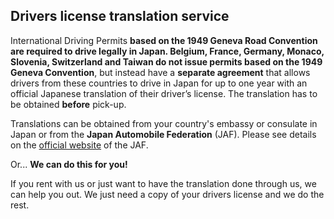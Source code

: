 ## Drivers license translation service

International Driving Permits **based on the 1949 Geneva Road Convention are required to drive legally in Japan. Belgium, France, Germany, Monaco, Slovenia, Switzerland and Taiwan do not issue permits based on the 1949 Geneva Convention**, but instead have a **separate agreement** that allows drivers from these countries to drive in Japan for up to one year with an official Japanese translation of their driver’s license. The translation has to be obtained **before** pick-up.

Translations can be obtained from your country's embassy or consulate in Japan or from the **Japan Automobile Federation** (JAF). Please see details on the [official website](http://www.jaf.or.jp/e/translation/switch.htm) of the JAF.

Or...
**We can do this for you!**

If you rent with us or just want to have the translation done through us, we can help you out.
We just need a copy of your drivers license and we do the rest.